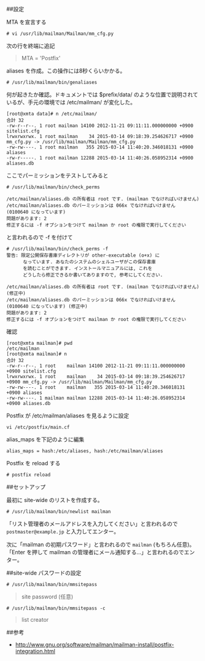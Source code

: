 ##設定

MTA を宣言する

```
# vi /usr/lib/mailman/Mailman/mm_cfg.py
```

次の行を終端に追記

> MTA = 'Postfix'

aliases を作成。この操作には8秒くらいかかる。

```
# /usr/lib/mailman/bin/genaliases
```

何が起きたか確認。ドキュメントでは $prefix/data/ のような位置で説明されているが、手元の環境では /etc/mailman/ が変化した。

```
[root@xmta data]# n /etc/mailman/
合計 32
-rw-r--r--. 1 root mailman 14100 2012-11-21 09:11:11.000000000 +0900 sitelist.cfg
lrwxrwxrwx. 1 root mailman    34 2015-03-14 09:18:39.254626717 +0900 mm_cfg.py -> /usr/lib/mailman/Mailman/mm_cfg.py
-rw-rw----. 1 root mailman   355 2015-03-14 11:40:20.346018131 +0900 aliases
-rw-r-----. 1 root mailman 12288 2015-03-14 11:40:26.058952314 +0900 aliases.db
```

ここでパーミッションをテストしてみると

```
# /usr/lib/mailman/bin/check_perms

/etc/mailman/aliases.db の所有者は root です. (mailman でなければいけません)
/etc/mailman/aliases.db のパーミッションは 066x でなければいけません (0100640 になっています)
問題があります: 2
修正するには -f オプションをつけて mailman か root の権限で実行してください
```

と言われるので -f を付けて

```
# /usr/lib/mailman/bin/check_perms -f
警告: 限定公開保存書庫ディレクトリが other-executable (o+x) に
      なっています. あなたのシステムのシェルユーザがこの保存書庫
      を読むことができます. インストールマニュアルには, これを
      どうしたら修正できるか書いてありますので, 参考にしてください.

/etc/mailman/aliases.db の所有者は root です. (mailman でなければいけません) (修正中)
/etc/mailman/aliases.db のパーミッションは 066x でなければいけません (0100640 になっています) (修正中)
問題があります: 2
修正するには -f オプションをつけて mailman か root の権限で実行してください
```

確認

```
[root@xmta mailman]# pwd
/etc/mailman
[root@xmta mailman]# n
合計 32
-rw-r--r--. 1 root    mailman 14100 2012-11-21 09:11:11.000000000 +0900 sitelist.cfg
lrwxrwxrwx. 1 root    mailman    34 2015-03-14 09:18:39.254626717 +0900 mm_cfg.py -> /usr/lib/mailman/Mailman/mm_cfg.py
-rw-rw----. 1 root    mailman   355 2015-03-14 11:40:20.346018131 +0900 aliases
-rw-rw----. 1 mailman mailman 12288 2015-03-14 11:40:26.058952314 +0900 aliases.db
```

Postfix が /etc/mailman/aliases を見るように設定

```
vi /etc/postfix/main.cf
```

alias_maps を下記のように編集

```
alias_maps = hash:/etc/aliases, hash:/etc/mailman/aliases
```

Postfix を reload する

```
# postfix reload
```


##セットアップ

最初に site-wide のリストを作成する。

```
# /usr/lib/mailman/bin/newlist mailman
```

「リスト管理者のメールアドレスを入力してください」と言われるので `postmaster@example.jp` と入力してエンター。

次に「mailman の初期パスワード」と言われるので `mailman` (もちろん任意)。「Enter を押して mailman の管理者にメール通知する...」と言われるのでエンター。

##site-wide パスワードの設定

```
# /usr/lib/mailman/bin/mmsitepass
```

> site password (任意)

```
# /usr/lib/mailman/bin/mmsitepass -c
```

> list creator







##参考

- http://www.gnu.org/software/mailman/mailman-install/postfix-integration.html
